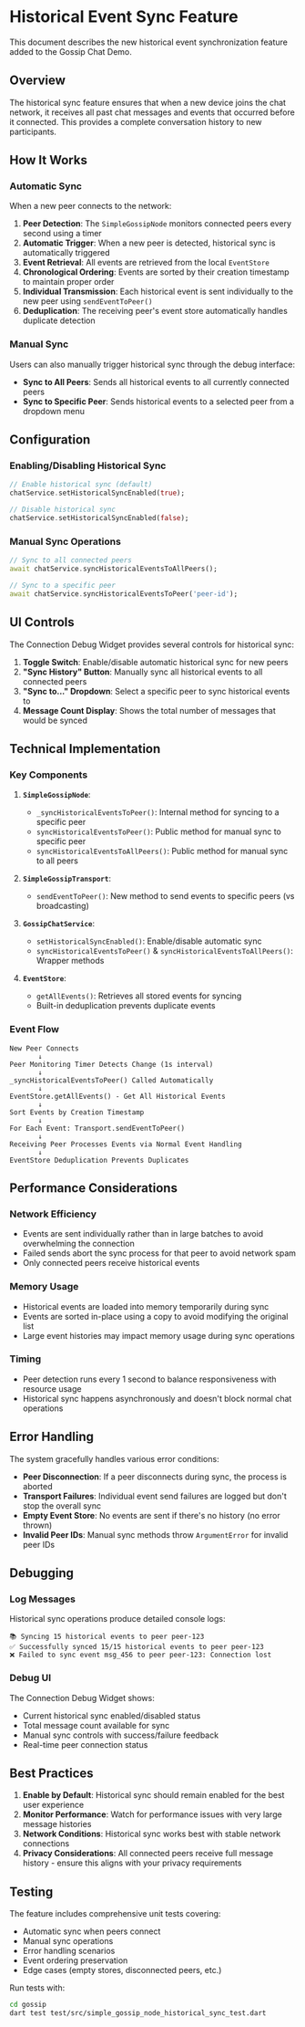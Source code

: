 # Historical Event Sync Feature

This document describes the new historical event synchronization feature added to the Gossip Chat Demo.

## Overview

The historical sync feature ensures that when a new device joins the chat network, it receives all past chat messages and events that occurred before it connected. This provides a complete conversation history to new participants.

## How It Works

### Automatic Sync

When a new peer connects to the network:

1. **Peer Detection**: The `SimpleGossipNode` monitors connected peers every second using a timer
2. **Automatic Trigger**: When a new peer is detected, historical sync is automatically triggered
3. **Event Retrieval**: All events are retrieved from the local `EventStore` 
4. **Chronological Ordering**: Events are sorted by their creation timestamp to maintain proper order
5. **Individual Transmission**: Each historical event is sent individually to the new peer using `sendEventToPeer()`
6. **Deduplication**: The receiving peer's event store automatically handles duplicate detection

### Manual Sync

Users can also manually trigger historical sync through the debug interface:

- **Sync to All Peers**: Sends all historical events to all currently connected peers
- **Sync to Specific Peer**: Sends historical events to a selected peer from a dropdown menu

## Configuration

### Enabling/Disabling Historical Sync

```dart
// Enable historical sync (default)
chatService.setHistoricalSyncEnabled(true);

// Disable historical sync
chatService.setHistoricalSyncEnabled(false);
```

### Manual Sync Operations

```dart
// Sync to all connected peers
await chatService.syncHistoricalEventsToAllPeers();

// Sync to a specific peer
await chatService.syncHistoricalEventsToPeer('peer-id');
```

## UI Controls

The Connection Debug Widget provides several controls for historical sync:

1. **Toggle Switch**: Enable/disable automatic historical sync for new peers
2. **"Sync History" Button**: Manually sync all historical events to all connected peers
3. **"Sync to..." Dropdown**: Select a specific peer to sync historical events to
4. **Message Count Display**: Shows the total number of messages that would be synced

## Technical Implementation

### Key Components

1. **`SimpleGossipNode`**:
   - `_syncHistoricalEventsToPeer()`: Internal method for syncing to a specific peer
   - `syncHistoricalEventsToPeer()`: Public method for manual sync to specific peer
   - `syncHistoricalEventsToAllPeers()`: Public method for manual sync to all peers

2. **`SimpleGossipTransport`**:
   - `sendEventToPeer()`: New method to send events to specific peers (vs broadcasting)

3. **`GossipChatService`**:
   - `setHistoricalSyncEnabled()`: Enable/disable automatic sync
   - `syncHistoricalEventsToPeer()` & `syncHistoricalEventsToAllPeers()`: Wrapper methods

4. **`EventStore`**:
   - `getAllEvents()`: Retrieves all stored events for syncing
   - Built-in deduplication prevents duplicate events

### Event Flow

```
New Peer Connects
       ↓
Peer Monitoring Timer Detects Change (1s interval)
       ↓
_syncHistoricalEventsToPeer() Called Automatically
       ↓
EventStore.getAllEvents() - Get All Historical Events
       ↓
Sort Events by Creation Timestamp
       ↓
For Each Event: Transport.sendEventToPeer()
       ↓
Receiving Peer Processes Events via Normal Event Handling
       ↓
EventStore Deduplication Prevents Duplicates
```

## Performance Considerations

### Network Efficiency
- Events are sent individually rather than in large batches to avoid overwhelming the connection
- Failed sends abort the sync process for that peer to avoid network spam
- Only connected peers receive historical events

### Memory Usage
- Historical events are loaded into memory temporarily during sync
- Events are sorted in-place using a copy to avoid modifying the original list
- Large event histories may impact memory usage during sync operations

### Timing
- Peer detection runs every 1 second to balance responsiveness with resource usage
- Historical sync happens asynchronously and doesn't block normal chat operations

## Error Handling

The system gracefully handles various error conditions:

- **Peer Disconnection**: If a peer disconnects during sync, the process is aborted
- **Transport Failures**: Individual event send failures are logged but don't stop the overall sync
- **Empty Event Store**: No events are sent if there's no history (no error thrown)
- **Invalid Peer IDs**: Manual sync methods throw `ArgumentError` for invalid peer IDs

## Debugging

### Log Messages

Historical sync operations produce detailed console logs:

```
📚 Syncing 15 historical events to peer peer-123
✅ Successfully synced 15/15 historical events to peer peer-123
❌ Failed to sync event msg_456 to peer peer-123: Connection lost
```

### Debug UI

The Connection Debug Widget shows:
- Current historical sync enabled/disabled status
- Total message count available for sync
- Manual sync controls with success/failure feedback
- Real-time peer connection status

## Best Practices

1. **Enable by Default**: Historical sync should remain enabled for the best user experience
2. **Monitor Performance**: Watch for performance issues with very large message histories
3. **Network Conditions**: Historical sync works best with stable network connections
4. **Privacy Considerations**: All connected peers receive full message history - ensure this aligns with your privacy requirements

## Testing

The feature includes comprehensive unit tests covering:
- Automatic sync when peers connect
- Manual sync operations
- Error handling scenarios
- Event ordering preservation
- Edge cases (empty stores, disconnected peers, etc.)

Run tests with:
```bash
cd gossip
dart test test/src/simple_gossip_node_historical_sync_test.dart
```
